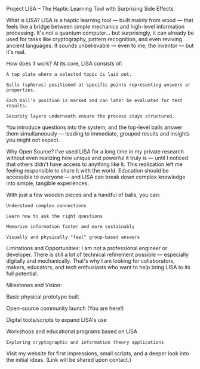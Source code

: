Project LISA – The Haptic Learning Tool with Surprising Side Effects

What is LISA?
LISA is a haptic learning tool — built mainly from wood — that feels like a bridge between simple mechanics and high-level information processing.
It's not a quantum computer... but surprisingly, it can already be used for tasks like cryptography, pattern recognition, and even reviving ancient languages.
It sounds unbelievable — even to me, the inventor — but it's real.

How does it work?
At its core, LISA consists of:

    A top plate where a selected topic is laid out.

    Balls (spheres) positioned at specific points representing answers or properties.

    Each ball's position is marked and can later be evaluated for test results.

    Security layers underneath ensure the process stays structured.

You introduce questions into the system, and the top-level balls answer them simultaneously — leading to immediate, grouped results and insights you might not expect.

Why Open Source?
I've used LISA for a long time in my private research without even realizing how unique and powerful it truly is — until I noticed that others didn't have access to anything like it.
This realization left me feeling responsible to share it with the world.
Education should be accessible to everyone — and LISA can break down complex knowledge into simple, tangible experiences.

With just a few wooden pieces and a handful of balls, you can:

    Understand complex connections

    Learn how to ask the right questions

    Memorize information faster and more sustainably

    Visually and physically "feel" group-based answers

Limitations and Opportunities:
I am not a professional engineer or developer.
There is still a lot of technical refinement possible — especially digitally and mechanically.
That's why I am looking for collaborators, makers, educators, and tech enthusiasts who want to help bring LISA to its full potential.

Milestones and Vision:

Basic physical prototype built

Open-source community launch (You are here!)

Digital tools/scripts to expand LISA's use

Workshops and educational programs based on LISA

    Exploring cryptographic and information theory applications

Visit my website for first impressions, small scripts, and a deeper look into the initial ideas. (Link will be shared upon contact.)
